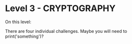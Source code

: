 # Level 3 - CRYPTOGRAPHY

On this level:

There are four individual challenges. Maybe you will need to print('something')?  
